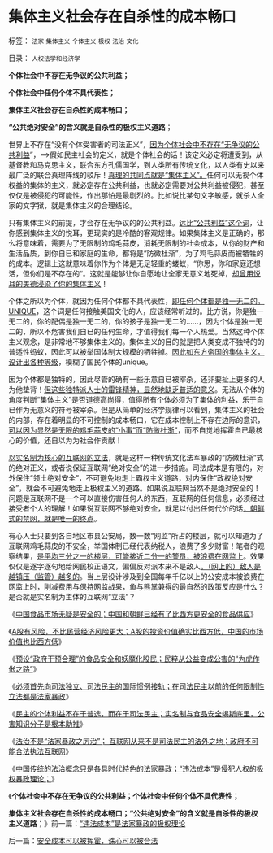 # 集体主义社会存在自杀性的成本畅口

标签： `法家` `集体主义` `个体主义` `极权` `法治` `文化` 

目录： `人权法学和经济学`

**个体社会中不存在无争议的公共利益；**

**个体社会中任何个体不具代表性；**

**集体主义社会存在自杀性的成本畅口；**

**“公共绝对安全”的含义就是自杀性的极权主义道路**；

世界上不存在“没有个体受害者的司法正义”，[因为个体社会中不存在“无争议的公共利益](../../../2012/4/20/法治与人治根本区别在“是否有受害人”.md)”，——>假如民主社会的定义，就是个体社会的话！该定义必定将遭受到，从基督教和马克思主义，联合东方孔儒国学，到人类所有传统文化，以人类有史以来最广泛的联合真理阵线的驳斥！[真理的共同点就是“集体主义”。](../../../2011/3/26/人权高于主权＝人权先于主权＝主权源于人权.md)任何可以无视个体权益的集体的主义，就必定存在公共利益，也就必定需要对公共利益被侵犯，甚至仅仅是被侵犯的可能性，作出那怕是最剧烈的。比如说比某句文字敏感，就杀人全家的文字狱，就是集体主义的合理结论。

只有集体主义的前提，才会存在无争议的的公共利益。[远比“公共利益”这个词](../../../2012/9/2/公益诉讼恐怕就是法西斯主义.md)，让你感到集体主义的悦耳，更现实的是冷酷的客观规律。如果集体主义是正确的，那么将意味着，需要为了无限制的鸡毛蒜皮，消耗无限制的社会成本，从你的财产和生活品质，到你自已和家庭的生命，都将是“防微杜渐”，为了鸡毛蒜皮而被牺牲的的成本。逻辑上这就意味着你作为个体是无足轻重的蝼蚁，“你思，你和家庭还想活，但你们是不存在的“。这就是能够让你自愿地让全家无意义地死掉，[却曾用悦耳的美德浸染了你的集体主义](../../../2012/10/25/您是否认为（公有制＋民主）更亲切？.md)！

个体之所以为个体，就因为任何个体都不具代表性，[即任何个体都是独一无二的。UNIQUE](../../../2012/6/16/民主社会最根本的内核不是选举.md)，这个词是任何接触美国文化的人，应该经常听过的。比方说，你是独一无二的，你的配偶是独一无二的，你的孩子是独一无二的……，因为个体是独一无二的，所以不危害我们自已的任何生命，才值得我们每一个人热爱。当然这种个体主义观念，是非常地不够集体主义的。集体主义的目的就是把人类变成不独特的的普适性蚂蚁，因此可以被举国体制大规模的牺牲掉。[因此如东方帝国的集体主义，设计出各种等级](../../../2012/5/15/“统一大同”的社会就是衰落前的颠峰；.md)，模糊了国民个体的unique。

因为个体都是独特的，因此尽管的确有一些乐意自已被宰杀，还非要扯上更多的人为他垫背！[但这些独特派人士的雷锋精神，显然地缺乏普适的意义](../../../2011/2/6/正当防卫合法性及温驯的林语堂动物.md)。无法从个体的角度判断“集体主义”是否道德高尚得，值得所有个体必须为了集体的利益，乐于自已作为无意义的符号被宰杀。但是从简单的经济学规律可以看到，集体主义的社会的内部，存在着明显的不可控制的成本畅口，它在成本控制上不存在边际的意识，[可以因为显然是无限的鸡毛蒜皮的“小事”而“防微杜渐”](../../../2011/1/8/当“居安思危”成为陋习.md)，而不自觉地挥霍自已最核心的价值，还自以为为社会作贡献！

[以实名制为核心的互联网的立法](../../../2012/12/29/国内互联网的确仍然是“法外之地”.md)，就是这样一种传统文化法军暴政的“防微杜渐”式的绝对正义，或者说保证互联网“绝对安全”的进一步措施。司法成本是有限的，对外保住“领土绝对安全”，不可避免地走上霸权主义道路，对内保住“政权绝对安全”，就会不可避免地走上极权主义的道路。如果说互联网当然不是绝对安全的！问题是互联网不是一个可以直接伤害任何人的东西，互联网的任何信息，必须经过接受者个人的理解！如果说互联网不够绝对安全，就足以付出任何代价的话[，朝鲜式的禁网，就是唯一的终点](../../../2010/7/31/法律的内涵是实在法，核心是执行能力.md)。

有心人士只要到各自地区市县公安局，数一数“网监”所占的楼层，就可以知道为了互联网鸡毛蒜皮的不安全，举国体制已经代表纳税人，浪费了多少财富！笔者的观察结果，[是平均三分之一的楼层，可能接近二分一的警员，被浪费在网监上](../../../2012/6/8/暴徒的“正义”是公害的纵容.md)。效果仅仅是逐字逐句地给网民校正语文，偏偏反对派本来不是敌人[，（网上的）敌人是越镇压（监管）越多的](../../../2012/12/2/“政府（司法）无所不管”的衍生成本常常被忽略.md)。当上层设计涉及到全国每年千亿以上的公安成本被浪费在网监上时，削减费用与保持网监战果，鱼与熊掌兼得的最自然的政策反应是什么？是否就是实名制为主体的互联网“立法”？



《[中国食品市场无疑是安全的；中国和朝鲜已经有了比西方更安全的食品供应](../../../2012/12/26/中国食品无疑是安全的,也可说最安全的.md)》

《[A股有风险，不比民营经济风险更大；A股的投资价值确实比西方低，中国的市场价值也比西方低](../../../2012/12/27/五毛疯神没有人性的强奸轮奸的正义逻辑.md)》

《[预设“政府干预合理”的食品安全和妖魔化股民；民粹从公益变成公害的“为虎作伥之路”](../../../2012/12/28/从公益变成公害的“为虎作伥的民粹之路”.md)》

《[必须首先向司法独立、司法民主的国际惯例接轨；在司法民主以前的任何限制性立法都是法家暴政](http://darthvad.blog.163.com/blog/static/53399470201211234344613/)》

《[民主的个体利益不在于普选，而在于司法民主；实名制与食品安全竭斯底里，公害知识分子是根本助推](../../../2012/12/29/国内互联网的确仍然是“法外之地”.md)》

《[法治不是“法家暴政之厉治”；
互联网从来不是司法民主的法外之地；政府不可能合法执法互联网](../../../2012/12/30/法治不是“法家暴政之厉治”.md)》

《[中国传统的法治概念只是各具时代特色的法家暴政；“违法成本”是侵犯人权的极权暴政理论；](../../../2012/12/30/“违法成本”是法家暴政的极权理论.md)》

《**个体社会中不存在无争议的公共利益；个体社会中任何个体不具代表性；**

**集体主义社会存在自杀性的成本畅口；“公共绝对安全”的含义就是自杀性的极权主义道路**；》前一篇：[“违法成本”是法家暴政的极权理论](../../../2012/12/30/“违法成本”是法家暴政的极权理论.md)

后一篇：[安全成本可以被挥霍，诛心可以被合法](../../../2012/12/31/安全成本可以被挥霍，诛心可以被合法.md)